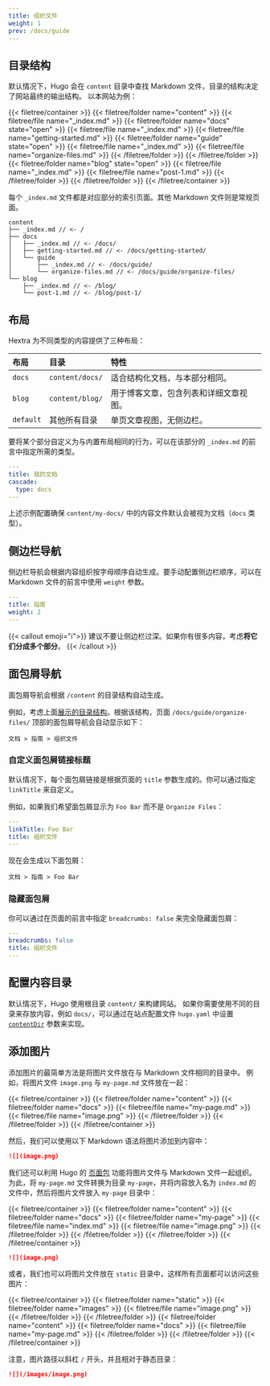 ```yaml
---
title: 组织文件
weight: 1
prev: /docs/guide
---
```


## 目录结构

默认情况下，Hugo 会在 `content` 目录中查找 Markdown 文件，目录的结构决定了网站最终的输出结构。
以本网站为例：

<!--more-->

{{< filetree/container >}}
  {{< filetree/folder name="content" >}}
    {{< filetree/file name="_index.md" >}}
    {{< filetree/folder name="docs" state="open" >}}
      {{< filetree/file name="_index.md" >}}
      {{< filetree/file name="getting-started.md" >}}
      {{< filetree/folder name="guide" state="open" >}}
        {{< filetree/file name="_index.md" >}}
        {{< filetree/file name="organize-files.md" >}}
      {{< /filetree/folder >}}
    {{< /filetree/folder >}}
    {{< filetree/folder name="blog" state="open" >}}
      {{< filetree/file name="_index.md" >}}
      {{< filetree/file name="post-1.md" >}}
    {{< /filetree/folder >}}
  {{< /filetree/folder >}}
{{< /filetree/container >}}

每个 `_index.md` 文件都是对应部分的索引页面。其他 Markdown 文件则是常规页面。

```
content
├── _index.md // <- /
├── docs
│   ├── _index.md // <- /docs/
│   ├── getting-started.md // <- /docs/getting-started/
│   └── guide
│       ├── _index.md // <- /docs/guide/
│       └── organize-files.md // <- /docs/guide/organize-files/
└── blog
    ├── _index.md // <- /blog/
    └── post-1.md // <- /blog/post-1/
```

## 布局

Hextra 为不同类型的内容提供了三种布局：

| 布局      | 目录               | 特性                                                         |
| :-------- | :------------------ | :----------------------------------------------------------- |
| `docs`    | `content/docs/`     | 适合结构化文档，与本部分相同。                               |
| `blog`    | `content/blog/`     | 用于博客文章，包含列表和详细文章视图。                       |
| `default` | 其他所有目录        | 单页文章视图，无侧边栏。                                     |

要将某个部分自定义为与内置布局相同的行为，可以在该部分的 `_index.md` 的前言中指定所需的类型。

```yaml {filename="content/my-docs/_index.md"}
---
title: 我的文档
cascade:
  type: docs
---
```

上述示例配置确保 `content/my-docs/` 中的内容文件默认会被视为文档（`docs` 类型）。

## 侧边栏导航

侧边栏导航会根据内容组织按字母顺序自动生成。要手动配置侧边栏顺序，可以在 Markdown 文件的前言中使用 `weight` 参数。

```yaml {filename="content/docs/guide/_index.md"}
---
title: 指南
weight: 2
---
```

{{< callout emoji="ℹ️">}}
  建议不要让侧边栏过深。如果你有很多内容，考虑**将它们分成多个部分**。
{{< /callout >}}

## 面包屑导航

面包屑导航会根据 `/content` 的目录结构自动生成。

例如，考虑上面[展示的目录结构](#directory-structure)。根据该结构，页面 `/docs/guide/organize-files/` 顶部的面包屑导航会自动显示如下：

```
文档 > 指南 > 组织文件
```

### 自定义面包屑链接标题

默认情况下，每个面包屑链接是根据页面的 `title` 参数生成的。你可以通过指定 `linkTitle` 来自定义。

例如，如果我们希望面包屑显示为 `Foo Bar` 而不是 `Organize Files`：

```yaml {filename="content/docs/guide/organize-files.md"}
---
linkTitle: Foo Bar
title: 组织文件
---
```

现在会生成以下面包屑：
```
文档 > 指南 > Foo Bar
```

### 隐藏面包屑

你可以通过在页面的前言中指定 `breadcrumbs: false` 来完全隐藏面包屑：

```yaml {filename="content/docs/guide/organize-files.md"}
---
breadcrumbs: false
title: 组织文件
---
```

## 配置内容目录

默认情况下，Hugo 使用根目录 `content/` 来构建网站。
如果你需要使用不同的目录来存放内容，例如 `docs/`，可以通过在站点配置文件 `hugo.yaml` 中设置 [`contentDir`](https://gohugo.io/getting-started/configuration/#contentdir) 参数来实现。

## 添加图片

添加图片的最简单方法是将图片文件放在与 Markdown 文件相同的目录中。
例如，将图片文件 `image.png` 与 `my-page.md` 文件放在一起：

{{< filetree/container >}}
  {{< filetree/folder name="content" >}}
    {{< filetree/folder name="docs" >}}
        {{< filetree/file name="my-page.md" >}}
        {{< filetree/file name="image.png" >}}
    {{< /filetree/folder >}}
  {{< /filetree/folder >}}
{{< /filetree/container >}}

然后，我们可以使用以下 Markdown 语法将图片添加到内容中：

```markdown {filename="content/docs/my-page.md"}
![](image.png)
```

我们还可以利用 Hugo 的 [页面包][page-bundles] 功能将图片文件与 Markdown 文件一起组织。为此，将 `my-page.md` 文件转换为目录 `my-page`，并将内容放入名为 `index.md` 的文件中，然后将图片文件放入 `my-page` 目录中：

{{< filetree/container >}}
  {{< filetree/folder name="content" >}}
    {{< filetree/folder name="docs" >}}
        {{< filetree/folder name="my-page" >}}
            {{< filetree/file name="index.md" >}}
            {{< filetree/file name="image.png" >}}
        {{< /filetree/folder >}}
    {{< /filetree/folder >}}
  {{< /filetree/folder >}}
{{< /filetree/container >}}

```markdown {filename="content/docs/my-page/index.md"}
![](image.png)
```

或者，我们也可以将图片文件放在 `static` 目录中，这样所有页面都可以访问这些图片：

{{< filetree/container >}}
  {{< filetree/folder name="static" >}}
    {{< filetree/folder name="images" >}}
        {{< filetree/file name="image.png" >}}
    {{< /filetree/folder >}}
  {{< /filetree/folder >}}
  {{< filetree/folder name="content" >}}
    {{< filetree/folder name="docs" >}}
        {{< filetree/file name="my-page.md" >}}
    {{< /filetree/folder >}}
  {{< /filetree/folder >}}
{{< /filetree/container >}}

注意，图片路径以斜杠 `/` 开头，并且相对于静态目录：

```markdown {filename="content/docs/my-page.md"}
![](/images/image.png)
```

[page-bundles]: https://gohugo.io/content-management/page-bundles/#leaf-bundles